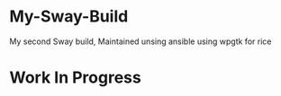 # My-Sway-Build
My second Sway build, Maintained unsing ansible using wpgtk for rice

# Work In Progress
